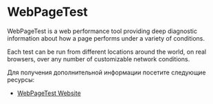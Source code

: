 # WebPageTest

WebPageTest is a web performance tool providing deep diagnostic information about how a page performs under a variety of conditions.

Each test can be run from different locations around the world, on real browsers, over any number of customizable network conditions.

Для получения дополнительной информации посетите следующие ресурсы:

- [WebPageTest Website](https://www.webpagetest.org/)

